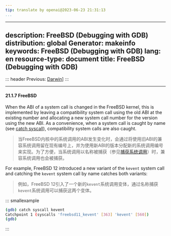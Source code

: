 ```yaml
---
tip: translate by openai@2023-06-23 21:31:13
...
```

---
description: FreeBSD (Debugging with GDB)
distribution: global
Generator: makeinfo
keywords: FreeBSD (Debugging with GDB)
lang: en
resource-type: document
title: FreeBSD (Debugging with GDB)
---
::: header
Previous: [Darwin](Darwin.html#Darwin)]
:::

---

#### 21.1.7 FreeBSD


When the ABI of a system call is changed in the FreeBSD kernel, this is implemented by leaving a compatibility system call using the old ABI at the existing number and allocating a new system call number for the version using the new ABI. As a convenience, when a system call is caught by name (see [catch syscall](Set-Catchpoints.html#catch-syscall)), compatibility system calls are also caught.

> 当FreeBSD内核中的系统调用的ABI发生变化时，会通过将使用旧ABI的兼容系统调用留在现有编号上，并为使用新ABI的版本分配新的系统调用编号来实现。为了方便，当系统调用以名称被捕获（参见[捕获系统调用](Set-Catchpoints.html#catch-syscall)）时，兼容系统调用也会被捕获。


For example, FreeBSD 12 introduced a new variant of the `kevent` system call and catching the `kevent` system call by name catches both variants:

> 例如，FreeBSD 12引入了一个新的`kevent`系统调用变体，通过名称捕获`kevent`系统调用可以捕获这两个变体。

::: smallexample

```bash
(gdb) catch syscall kevent
Catchpoint 1 (syscalls 'freebsd11_kevent' [363] 'kevent' [560])
(gdb)
```

:::
